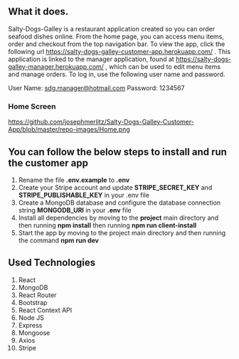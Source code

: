 ## What it does.

Salty-Dogs-Galley is a restaurant application created so you can order seafood dishes online.  From the home page, you can access menu items, order and checkout from the top navigation bar.  To view the app, click the following url https://salty-dogs-galley-customer-app.herokuapp.com/ .  This application is linked to the manager application, found at https://salty-dogs-galley-manager.herokuapp.com/ , which can be used to edit menu items and manage orders.  To log in, use the following user name and password.

User Name: sdg.manager@hotmail.com
Password: 1234567

### Home Screen

https://github.com/josephmerlitz/Salty-Dogs-Galley-Customer-App/blob/master/repo-images/Home.png

## You can follow the below steps to install and run the customer app

1. Rename the file **.env.example** to **.env**
2. Create your Stripe account and update **STRIPE_SECRET_KEY** and **STRIPE_PUBLISHABLE_KEY** in your .env file
3. Create a MongoDB database and configure the database connection string **MONGODB_URI** in your **.env** file
4. Install all dependencies by moving to the **project** main directory and then running **npm install** then running **npm run client-install**
6. Start the app by moving to the project main directory and then running the command **npm run dev**


## Used Technologies

1. React
2. MongoDB
3. React Router
4. Bootstrap
5. React Context API
6. Node JS
7. Express
8. Mongoose
9. Axios
10. Stripe
